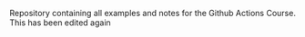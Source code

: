 Repository containing all examples and notes for the Github Actions Course. This has been edited again
